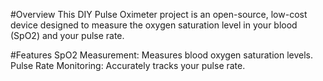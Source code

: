 #Overview
This DIY Pulse Oximeter project is an open-source, low-cost device designed to measure the oxygen saturation level in your blood (SpO2) and your pulse rate. 

#Features
SpO2 Measurement: Measures blood oxygen saturation levels.
Pulse Rate Monitoring: Accurately tracks your pulse rate.
